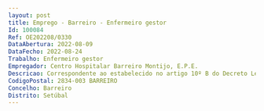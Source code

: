 ```yaml
--- 
layout: post
title: Emprego - Barreiro - Enfermeiro gestor
Id: 100084
Ref: OE202208/0330
DataAbertura: 2022-08-09
DataFecho: 2022-08-24
Trabalho: Enfermeiro gestor
Empregador: Centro Hospitalar Barreiro Montijo, E.P.E.
Descricao: Correspondente ao estabelecido no artigo 10º B do Decreto Lei n.º 71 2019, de 27 de maio
CodigoPostal: 2834-003 BARREIRO
Concelho: Barreiro
Distrito: Setúbal
--- 
```

